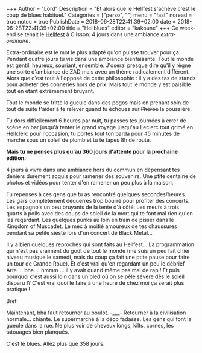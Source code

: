 +++
Author = "Lord"
Description = "Et alors que le Hellfest s'achève c'est le coup de blues habituel."
Categories = ["perso", ""]
menu = "fast"
noread = true
notoc = true
PublishDate = 2018-06-28T22:41:39+02:00
date = 2018-06-28T22:41:39+02:00
title = "Hellblues"
editor = "kakoune"
+++
Ce week-end se tenait le [Hellfest](http://www.hellfest.fr/) à Clisson.
4 jours dans une ambiance *extra-ordinaire*.

Extra-ordinaire est le mot le plus adapté qu'on puisse trouver pour ça.
Pendant quatre jours tu vis dans une ambiance bienfaisante.
Tout le monde est gentil, heureux, souriant, ensemble.
J'oserai presque dire qu'il y règne une sorte d'ambiance de ZAD mais avec un thème radicalement différent.
Alors que c'est tout à l'opposé de cette philosophie : il y a des tas de stands pour acheter des conneries hors de prix.
Mais tout le monde y est paisible tout en étant extrêmement bruyant.

Tout le monde se fritte la gueule dans des pogos mais en prenant soin de tout de suite t'aider à te relever quand tu échoues sur ~~l'herbe~~ la poussière.

Tu dors difficilement 6 heures par nuit, tu passes tes journées à errer de scène en bar jusqu'à tenter le grand voyage jusqu'au Leclerc tout grimé en Hellclerc pour l'occasion, tu portes tout ton barda pour 45 minutes de marche sous un soleil de plomb et tu te tapes 8h de route.

**Mais tu ne penses plus qu'au 360 jours d'attente pour la prochaine édition.**

4 jours à vivre dans une ambiance hors du commun en dépensant tes deniers durement acquis pour ramener des souvenirs.
Une ptite centaine de photos et vidéos pour tenter d'en ramener un peu plus à la maison.

Tu repenses à ces gens que tu as rencontré quelques secondes/heures.
Les gars complètement déquerres trop bourré pour profiter des concerts.
Les espagnols un peu bruyants de la tente d'à côté.
Les meufs à trois quarts à poils avec des coups de soleil de la mort qui te font mal rien qu'en les regardant.
Les quelques punks au loin en train de pisser dans le Kingdom of Muscadet.
[L](https://lord.re/tmp/foot_lover.mp4)e mec à moitié amoureux de tes chaussures pendant sa petite sieste lors d'un concert de Black Metal…

Il y a bien quelques reproches qui sont faits au Hellfest…
La programmation qui n'est pas vraiment du goût de tout le monde (me suis un peu fait chier niveau musique le samedi, mais du coup ça fait une ptite pause pour faire un tour de Grande Roue).
Et c'est vrai qu'en regardant un peu le débrief Arte … bha … hmmm … il y avait quand même pas mal de rap !
Et puis pourquoi c'est aussi loin dans un bled où on se pèle sévère dès le soleil disparu !?
C'est vrai quoi le faire à une heure de chez moi ça serait plus pratique !

Bref.

Maintenant, bha faut retourner au boulot. -___-
Retourner à la civilisation normale… chiante.
Le supermarché à la déco fadasse.
Les gens qui font la gueule dans la rue.
Ne plus voir de cheveux longs, kilts, cornes, les tatouages bien planqués.

C'est le blues.
Allez plus que 358 jours.

